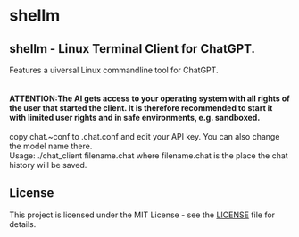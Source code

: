 # shellm
<H2> shellm - Linux Terminal Client for ChatGPT.</H2> 

<DIV>Features a uiversal Linux commandline tool for ChatGPT.</DIV>
</BR>
</BR>
<B> ATTENTION:The AI gets access to your operating system with all rights of the user that started the client. It is therefore recommended to start it with limited user rights and in safe environments, e.g. sandboxed.</B>
</BR>
</BR>
<DIV>copy chat.~conf to .chat.conf and edit your API key. You can also change the model name there.</DIV>
<DIV>Usage: ./chat_client filename.chat
where filename.chat is the place the chat history will be saved.</DIV>

## License

This project is licensed under the MIT License - see the [LICENSE](LICENSE) file for details.
